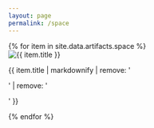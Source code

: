 ```yaml
---
layout: page
permalink: /space
---
```

<p>
<div class="slides">
{% for item in site.data.artifacts.space %}
    <div id="{{ item.title | uri_escape }}" class="slide">
        <img loading="lazy" src="{{ item.url | relative_url }}" alt="{{ item.title }}" />
        <p class="image-title">
          {{ item.title | markdownify | remove: '<p>' | remove: '</p>' }}
        </p>
    </div>
{% endfor %}
</div>
</p>
